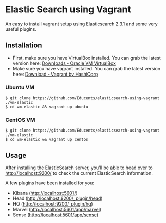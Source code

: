 # Elastic Search using Vagrant
An easy to install vagrant setup using Elasticsearch 2.3.1 and some very useful plugins.

## Installation
* First, make sure you have VirtualBox installed. You can grab the latest version here: [Downloads - Oracle VM VirtualBox](https://www.virtualbox.org/wiki/Downloads)
* Make sure you have vagrant installed. You can grab the latest version here: [Download - Vagrant by HashiCorp](https://www.vagrantup.com/downloads.html)

### Ubuntu VM

```
$ git clone https://github.com/Educents/elasticsearch-using-vagrant ./vm-elastic
$ cd vm-elastic && vagrant up ubuntu
```

### CentOS VM

```
$ git clone https://github.com/Educents/elasticsearch-using-vagrant ./vm-elastic
$ cd vm-elastic && vagrant up centos
```

## Usage
After installing the ElasticSearch server, you'll be able to head over to [http://localhost:9200/](http://localhost:9200/) to check the current ElasticSearch information.

A few plugins have been installed for you:

* Kibana ([http://localhost:5601/](http://localhost:5601/))
* Head ([http://localhost:9200/_plugin/head](http://localhost:9200/_plugin/head/))
* HQ ([http://localhost:9200/_plugin/hq](http://localhost:9200/_plugin/hq/))
* Marvel ([http://localhost:5601/app/marvel](http://localhost:5601/app/marvel))
* Sense ([http://localhost:5601/app/sense](http://localhost:5601/app/sense))